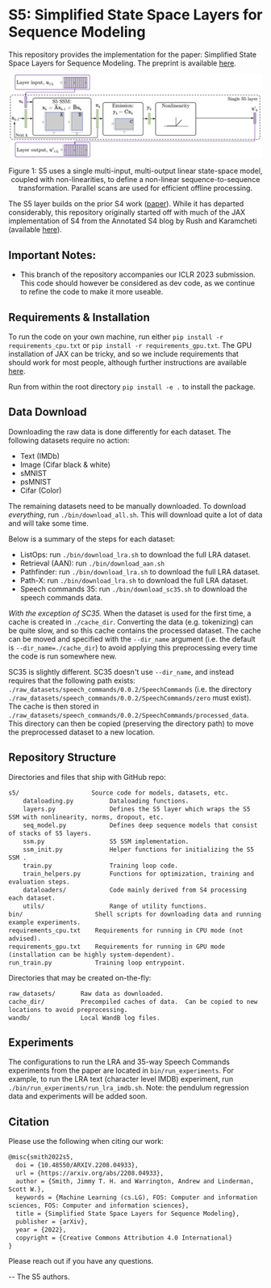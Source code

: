 # S5: Simplified State Space Layers for Sequence Modeling

This repository provides the implementation for the
paper: Simplified State Space Layers for Sequence Modeling.  The preprint is available [here](https://arxiv.org/abs/2208.04933).

![](./docs/figures/pngs/s5-matrix-blocks.png)
<p style="text-align: center;">
Figure 1:  S5 uses a single multi-input, multi-output linear state-space model, coupled with non-linearities, to define a non-linear sequence-to-sequence transformation. Parallel scans are used for efficient offline processing. 
</p>


The S5 layer builds on the prior S4 work ([paper](https://arxiv.org/abs/2111.00396)). While it has departed considerably, this repository originally started off with much of the JAX implementation of S4 from the
Annotated S4 blog by Rush and Karamcheti (available [here](https://github.com/srush/annotated-s4)).


## Important Notes:
- This branch of the repository accompanies our ICLR 2023 submission.  This code should however be considered as dev code, as we continue to refine the code to make it more useable.  


## Requirements & Installation
To run the code on your own machine, run either `pip install -r requirements_cpu.txt` or `pip install -r requirements_gpu.txt`.  The GPU installation of JAX can be tricky, and so we include requirements that should work for most people, although further instructions are available [here](https://github.com/google/jax#installation).

Run from within the root directory `pip install -e .` to install the package. 


## Data Download
Downloading the raw data is done differently for each dataset.  The following datasets require no action:
- Text (IMDb)
- Image (Cifar black & white)
- sMNIST
- psMNIST
- Cifar (Color)

The remaining datasets need to be manually downloaded.  To download _everything_, run `./bin/download_all.sh`.  This will download quite a lot of data and will take some time.  

Below is a summary of the steps for each dataset:
- ListOps: run `./bin/download_lra.sh` to download the full LRA dataset.  
- Retrieval (AAN): run `./bin/download_aan.sh`
- Pathfinder: run `./bin/download_lra.sh` to download the full LRA dataset.
- Path-X: run `./bin/download_lra.sh` to download the full LRA dataset.
- Speech commands 35: run `./bin/download_sc35.sh` to download the speech commands data.

*With the exception of SC35.*  When the dataset is used for the first time, a cache is created in `./cache_dir`.  Converting the data (e.g. tokenizing) can be quite slow, and so this cache contains the processed dataset.  The cache can be moved and specified with the `--dir_name` argument (i.e. the default is `--dir_name=./cache_dir`) to avoid applying this preprocessing every time the code is run somewhere new.

SC35 is slightly different.  SC35 doesn't use `--dir_name`, and instead requires that the following path exists: `./raw_datasets/speech_commands/0.0.2/SpeechCommands` (i.e. the directory `./raw_datasets/speech_commands/0.0.2/SpeechCommands/zero` must exist).  The cache is then stored in `./raw_datasets/speech_commands/0.0.2/SpeechCommands/processed_data`.  This directory can then be copied (preserving the directory path) to move the preprocessed dataset to a new location.


## Repository Structure
Directories and files that ship with GitHub repo:
```
s5/                    Source code for models, datasets, etc.
    dataloading.py          Dataloading functions.
    layers.py               Defines the S5 layer which wraps the S5 SSM with nonlinearity, norms, dropout, etc.
    seq_model.py            Defines deep sequence models that consist of stacks of S5 layers.
    ssm.py                  S5 SSM implementation.
    ssm_init.py             Helper functions for initializing the S5 SSM .
    train.py                Training loop code.
    train_helpers.py        Functions for optimization, training and evaluation steps.
    dataloaders/            Code mainly derived from S4 processing each dataset.
    utils/                  Range of utility functions.
bin/                    Shell scripts for downloading data and running example experiments.
requirements_cpu.txt    Requirements for running in CPU mode (not advised).
requirements_gpu.txt    Requirements for running in GPU mode (installation can be highly system-dependent).
run_train.py            Training loop entrypoint.
```

Directories that may be created on-the-fly:
```
raw_datasets/       Raw data as downloaded.
cache_dir/          Precompiled caches of data.  Can be copied to new locations to avoid preprocessing.
wandb/              Local WandB log files.
```

## Experiments

The configurations to run the LRA and 35-way Speech Commands experiments from the paper are located in  `bin/run_experiments`. For example,
to run the LRA text (character level IMDB) experiment, run `./bin/run_experiments/run_lra_imdb.sh`. Note: the pendulum
regression data and experiments will be added soon.

## Citation
Please use the following when citing our work:
```
@misc{smith2022s5,
  doi = {10.48550/ARXIV.2208.04933},
  url = {https://arxiv.org/abs/2208.04933},
  author = {Smith, Jimmy T. H. and Warrington, Andrew and Linderman, Scott W.},
  keywords = {Machine Learning (cs.LG), FOS: Computer and information sciences, FOS: Computer and information sciences},
  title = {Simplified State Space Layers for Sequence Modeling},
  publisher = {arXiv},
  year = {2022},
  copyright = {Creative Commons Attribution 4.0 International}
}
```

Please reach out if you have any questions.

-- The S5 authors.
